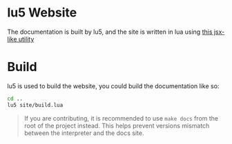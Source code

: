 # lu5 Website

The documentation is built by lu5, and the site is written in lua using [this jsx-like utility](https://gist.github.com/matiasvlevi/89ec277944034151e6377294c69eec20)

# Build

lu5 is used to build the website, you could build the documentation like so:

```sh
cd ..
lu5 site/build.lua
```

> If you are contributing, it is recommended to use `make docs` from the root of the project instead. This helps prevent versions mismatch between the interpreter and the docs site.
